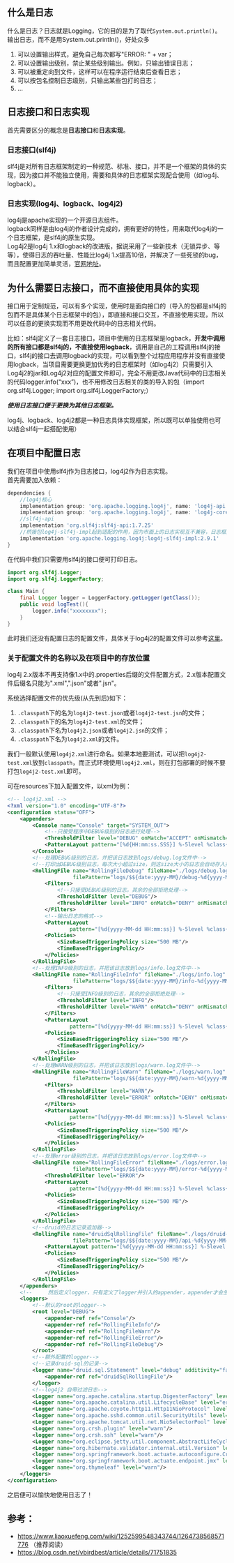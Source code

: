 ## 什么是日志
什么是日志？日志就是Logging，它的目的是为了取代`System.out.println()`。  
输出日志，而不是用System.out.println()，好处众多
1. 可以设置输出样式，避免自己每次都写"ERROR: " + var；
2. 可以设置输出级别，禁止某些级别输出。例如，只输出错误日志；
3. 可以被重定向到文件，这样可以在程序运行结束后查看日志；
4. 可以按包名控制日志级别，只输出某些包打的日志；
5. ...

## 日志接口和日志实现
首先需要区分的概念是**日志接口**和**日志实现**。

### 日志接口(slf4j)
slf4j是对所有日志框架制定的一种规范、标准、接口，并不是一个框架的具体的实现，因为接口并不能独立使用，需要和具体的日志框架实现配合使用（如log4j、logback）。

### 日志实现(log4j、logback、log4j2)
log4j是apache实现的一个开源日志组件。  
logback同样是由log4j的作者设计完成的，拥有更好的特性，用来取代log4j的一个日志框架，是slf4j的原生实现。  
Log4j2是log4j 1.x和logback的改进版，据说采用了一些新技术（无锁异步、等等），使得日志的吞吐量、性能比log4j 1.x提高10倍，并解决了一些死锁的bug，而且配置更加简单灵活，[官网地址](http://logging.apache.org/log4j/2.x/manual/configuration.html)。

## 为什么需要日志接口，而不直接使用具体的实现
接口用于定制规范，可以有多个实现，使用时是面向接口的（导入的包都是slf4j的包而不是具体某个日志框架中的包），即直接和接口交互，不直接使用实现，所以可以任意的更换实现而不用更改代码中的日志相关代码。

比如：slf4j定义了一套日志接口，项目中使用的日志框架是logback，**开发中调用的所有接口都是slf4j的，不直接使用logback**，调用是自己的工程调用slf4j的接口，slf4j的接口去调用logback的实现，可以看到整个过程应用程序并没有直接使用logback，当项目需要更换更加优秀的日志框架时（如log4j2）只需要引入Log4j2的jar和Log4j2对应的配置文件即可，完全不用更改Java代码中的日志相关的代码logger.info(“xxx”)，也不用修改日志相关的类的导入的包（import org.slf4j.Logger; import org.slf4j.LoggerFactory;）

***使用日志接口便于更换为其他日志框架。***

log4j、logback、log4j2都是一种日志具体实现框架，所以既可以单独使用也可以结合slf4j一起搭配使用）

## 在项目中配置日志
我们在项目中使用slf4j作为日志接口，log4j2作为日志实现。  
首先需要加入依赖：
```groovy
dependencies {
    //log4j核心
    implementation group: 'org.apache.logging.log4j', name: 'log4j-api', version: '2.17.0'
    implementation group: 'org.apache.logging.log4j', name: 'log4j-core', version: '2.17.0'
    //slf4j-api
    implementation 'org.slf4j:slf4j-api:1.7.25'
    //桥接包log4j-slf4j-impl起到适配的作用，因为市面上的日志实现互不兼容，日志框架slf4j要想适用于日志实现log4j2，就需要使用桥接包
    implementation 'org.apache.logging.log4j:log4j-slf4j-impl:2.9.1'
}
```
在代码中我们只需要用slf4j的接口便可打印日志。
```java
import org.slf4j.Logger;
import org.slf4j.LoggerFactory;

class Main {
    final Logger logger = LoggerFactory.getLogger(getClass());
    public void logTest(){
        logger.info("xxxxxxxx");
    }
}
```
此时我们还没有配置日志的配置文件，具体关于log4j2的配置文件可以参考[这里](https://blog.csdn.net/zheng0518/article/details/69558893)。  
### 关于配置文件的名称以及在项目中的存放位置
log4j 2.x版本不再支持像1.x中的.properties后缀的文件配置方式，2.x版本配置文件后缀名只能为".xml",".json"或者".jsn"。  

系统选择配置文件的优先级(从先到后)如下：
1. `.classpath`下的名为`log4j2-test.json`或者`log4j2-test.jsn`的文件；
2. `.classpath`下的名为`log4j2-test.xml`的文件；
3. `.classpath`下名为`log4j2.json`或者`log4j2.jsn`的文件；
4. `.classpath`下名为`log4j2.xml`的文件。

我们一般默认使用`log4j2.xml`进行命名。如果本地要测试，可以把`log4j2-test.xml`放到`classpath`，而正式环境使用`log4j2.xml`，则在打包部署的时候不要打包`log4j2-test.xml`即可。

可在resources下加入配置文件，以xml为例：
```xml
<!-- log4j2.xml -->
<?xml version="1.0" encoding="UTF-8"?>
<configuration status="OFF">
    <appenders>
        <Console name="Console" target="SYSTEM_OUT">
            <!--只接受程序中DEBUG级别的日志进行处理-->
            <ThresholdFilter level="DEBUG" onMatch="ACCEPT" onMismatch="DENY"/>
            <PatternLayout pattern="[%d{HH:mm:ss.SSS}] %-5level %class{36} %L %M - %msg%xEx%n"/>
        </Console>
        <!--处理DEBUG级别的日志，并把该日志放到logs/debug.log文件中-->
        <!--打印出DEBUG级别日志，每次大小超过size，则这size大小的日志会自动存入按年份-月份建立的文件夹下面并进行压缩，作为存档-->
        <RollingFile name="RollingFileDebug" fileName="./logs/debug.log"
                     filePattern="logs/$${date:yyyy-MM}/debug-%d{yyyy-MM-dd}-%i.log.gz">
            <Filters>
                <!--只接受DEBUG级别的日志，其余的全部拒绝处理-->
                <ThresholdFilter level="DEBUG"/>
                <ThresholdFilter level="INFO" onMatch="DENY" onMismatch="NEUTRAL"/>
            </Filters>
            <!--输出日志的格式-->
            <PatternLayout
                    pattern="[%d{yyyy-MM-dd HH:mm:ss}] %-5level %class{36} %L %M - %msg%xEx%n"/>
            <Policies>
                <SizeBasedTriggeringPolicy size="500 MB"/>
                <TimeBasedTriggeringPolicy/>
            </Policies>
        </RollingFile>
        <!--处理INFO级别的日志，并把该日志放到logs/info.log文件中-->
        <RollingFile name="RollingFileInfo" fileName="./logs/info.log"
                     filePattern="logs/$${date:yyyy-MM}/info-%d{yyyy-MM-dd}-%i.log.gz">
            <Filters>
                <!--只接受INFO级别的日志，其余的全部拒绝处理-->
                <ThresholdFilter level="INFO"/>
                <ThresholdFilter level="WARN" onMatch="DENY" onMismatch="NEUTRAL"/>
            </Filters>
            <PatternLayout
                    pattern="[%d{yyyy-MM-dd HH:mm:ss}] %-5level %class{36} %L %M - %msg%xEx%n"/>
            <Policies>
                <SizeBasedTriggeringPolicy size="500 MB"/>
                <TimeBasedTriggeringPolicy/>
            </Policies>
        </RollingFile>
        <!--处理WARN级别的日志，并把该日志放到logs/warn.log文件中-->
        <RollingFile name="RollingFileWarn" fileName="./logs/warn.log"
                     filePattern="logs/$${date:yyyy-MM}/warn-%d{yyyy-MM-dd}-%i.log.gz">
            <Filters>
                <ThresholdFilter level="WARN"/>
                <ThresholdFilter level="ERROR" onMatch="DENY" onMismatch="NEUTRAL"/>
            </Filters>
            <PatternLayout
                    pattern="[%d{yyyy-MM-dd HH:mm:ss}] %-5level %class{36} %L %M - %msg%xEx%n"/>
            <Policies>
                <SizeBasedTriggeringPolicy size="500 MB"/>
                <TimeBasedTriggeringPolicy/>
            </Policies>
        </RollingFile>
        <!--处理error级别的日志，并把该日志放到logs/error.log文件中-->
        <RollingFile name="RollingFileError" fileName="./logs/error.log"
                     filePattern="logs/$${date:yyyy-MM}/error-%d{yyyy-MM-dd}-%i.log.gz">
            <ThresholdFilter level="ERROR"/>
            <PatternLayout
                    pattern="[%d{yyyy-MM-dd HH:mm:ss}] %-5level %class{36} %L %M - %msg%xEx%n"/>
            <Policies>
                <SizeBasedTriggeringPolicy size="500 MB"/>
                <TimeBasedTriggeringPolicy/>
            </Policies>
        </RollingFile>
        <!--druid的日志记录追加器-->
        <RollingFile name="druidSqlRollingFile" fileName="./logs/druid-sql.log"
                     filePattern="logs/$${date:yyyy-MM}/api-%d{yyyy-MM-dd}-%i.log.gz">
            <PatternLayout pattern="[%d{yyyy-MM-dd HH:mm:ss}] %-5level %L %M - %msg%xEx%n"/>
            <Policies>
                <SizeBasedTriggeringPolicy size="500 MB"/>
                <TimeBasedTriggeringPolicy/>
            </Policies>
        </RollingFile>
    </appenders>
    <!--     然后定义logger，只有定义了logger并引入的appender，appender才会生效 -->
    <loggers>
        <!--默认的root的logger-->
        <root level="DEBUG">
            <appender-ref ref="Console"/>
            <appender-ref ref="RollingFileInfo"/>
            <appender-ref ref="RollingFileWarn"/>
            <appender-ref ref="RollingFileError"/>
            <appender-ref ref="RollingFileDebug"/>
        </root>
        <!--额外配置的logger-->
        <!--记录druid-sql的记录-->
        <logger name="druid.sql.Statement" level="debug" additivity="false">
            <appender-ref ref="druidSqlRollingFile"/>
        </logger>
        <!--log4j2 自带过滤日志-->
        <Logger name="org.apache.catalina.startup.DigesterFactory" level="error"/>
        <Logger name="org.apache.catalina.util.LifecycleBase" level="error"/>
        <Logger name="org.apache.coyote.http11.Http11NioProtocol" level="warn"/>
        <logger name="org.apache.sshd.common.util.SecurityUtils" level="warn"/>
        <Logger name="org.apache.tomcat.util.net.NioSelectorPool" level="warn"/>
        <Logger name="org.crsh.plugin" level="warn"/>
        <logger name="org.crsh.ssh" level="warn"/>
        <Logger name="org.eclipse.jetty.util.component.AbstractLifeCycle" level="error"/>
        <Logger name="org.hibernate.validator.internal.util.Version" level="warn"/>
        <logger name="org.springframework.boot.actuate.autoconfigure.CrshAutoConfiguration" level="warn"/>
        <logger name="org.springframework.boot.actuate.endpoint.jmx" level="warn"/>
        <logger name="org.thymeleaf" level="warn"/>
    </loggers>
</configuration>
```
之后便可以愉快地使用日志了！

## 参考：
* https://www.liaoxuefeng.com/wiki/1252599548343744/1264738568571776 （推荐阅读）
* https://blog.csdn.net/vbirdbest/article/details/71751835